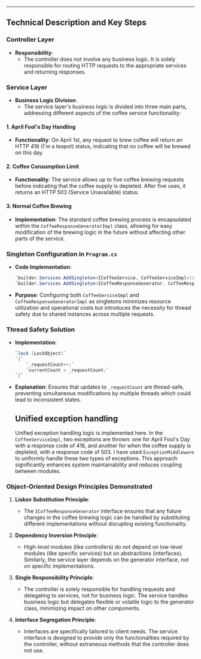 ***

## **Technical Description and Key Steps**

### Controller Layer

*   **Responsibility**:
    *   The controller does not involve any business logic. It is solely responsible for routing HTTP requests to the appropriate services and returning responses.

### Service Layer

*   **Business Logic Division**:
    *   The service layer's business logic is divided into three main parts, addressing different aspects of the coffee service functionality:

#### 1. April Fool's Day Handling

*   **Functionality**: On April 1st, any request to brew coffee will return an HTTP 418 (I'm a teapot) status, indicating that no coffee will be brewed on this day.

#### 2. Coffee Consumption Limit

*   **Functionality**: The service allows up to five coffee brewing requests before indicating that the coffee supply is depleted. After five uses, it returns an HTTP 503 (Service Unavailable) status.

#### 3. Normal Coffee Brewing

*   **Implementation**: The standard coffee brewing process is encapsulated within the `CoffeeResponseGeneratorImpl` class, allowing for easy modification of the brewing logic in the future without affecting other parts of the service.

### Singleton Configuration in `Program.cs`

*   **Code Implementation**:
    ```C#
    `builder.Services.AddSingleton<ICoffeeService, CoffeeServiceImpl>();`
    `builder.Services.AddSingleton<ICoffeeResponseGenerator, CoffeeResponseGeneratorImpl>();`
    ```
*   **Purpose**: Configuring both `CoffeeServiceImpl` and `CoffeeResponseGeneratorImpl` as singletons minimizes resource utilization and operational costs but introduces the necessity for thread safety due to shared instances across multiple requests.

### Thread Safety Solution

*   **Implementation**:
    ```C#
    `lock (LockObject)`
    `{`
        `_requestCount++;`
        `currentCount = _requestCount;`
    `}`
    ```
    
* **Explanation**: Ensures that updates to `_requestCount` are thread-safe, preventing simultaneous modifications by multiple threads which could lead to inconsistent states.

  ## Unified exception handling

  Unified exception handling logic is implemented here. In the `CoffeeServiceImpl`, two exceptions are thrown: one for April Fool's Day with a response code of 418, and another for when the coffee supply is depleted, with a response code of 503. I have used `ExceptionMiddleware` to uniformly handle these two types of exceptions. This approach significantly enhances system maintainability and reduces coupling between modules.

### Object-Oriented Design Principles Demonstrated

1.  **Liskov Substitution Principle**:
    *   The `ICoffeeResponseGenerator` interface ensures that any future changes in the coffee brewing logic can be handled by substituting different implementations without disrupting existing functionality.

2.  **Dependency Inversion Principle**:
    *   High-level modules (like controllers) do not depend on low-level modules (like specific services) but on abstractions (interfaces). Similarly, the service layer depends on the generator interface, not on specific implementations.

3.  **Single Responsibility Principle**:
    *   The controller is solely responsible for handling requests and delegating to services, not for business logic. The service handles business logic but delegates flexible or volatile logic to the generator class, minimizing impact on other components.

4.  **Interface Segregation Principle**:
    *   Interfaces are specifically tailored to client needs. The service interface is designed to provide only the functionalities required by the controller, without extraneous methods that the controller does not use.


